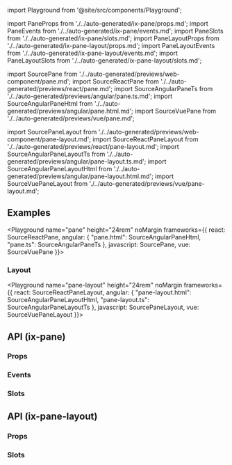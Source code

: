 import Playground from '@site/src/components/Playground';

import PaneProps from './../auto-generated/ix-pane/props.md';
import PaneEvents from './../auto-generated/ix-pane/events.md';
import PaneSlots from './../auto-generated/ix-pane/slots.md';
import PaneLayoutProps from './../auto-generated/ix-pane-layout/props.md';
import PaneLayoutEvents from './../auto-generated/ix-pane-layout/events.md';
import PaneLayoutSlots from './../auto-generated/ix-pane-layout/slots.md';

import SourcePane from './../auto-generated/previews/web-component/pane.md';
import SourceReactPane from './../auto-generated/previews/react/pane.md';
import SourceAngularPaneTs from './../auto-generated/previews/angular/pane.ts.md';
import SourceAngularPaneHtml from './../auto-generated/previews/angular/pane.html.md';
import SourceVuePane from './../auto-generated/previews/vue/pane.md';

import SourcePaneLayout from './../auto-generated/previews/web-component/pane-layout.md';
import SourceReactPaneLayout from './../auto-generated/previews/react/pane-layout.md';
import SourceAngularPaneLayoutTs from './../auto-generated/previews/angular/pane-layout.ts.md';
import SourceAngularPaneLayoutHtml from './../auto-generated/previews/angular/pane-layout.html.md';
import SourceVuePaneLayout from './../auto-generated/previews/vue/pane-layout.md';

## Examples

<Playground
name="pane" height="24rem" noMargin
frameworks={{
  react: SourceReactPane,
  angular: {
    "pane.html": SourceAngularPaneHtml,
    "pane.ts": SourceAngularPaneTs
  },
  javascript: SourcePane,
  vue: SourceVuePane
}}>
</Playground>

### Layout

<Playground
name="pane-layout" height="24rem" noMargin
frameworks={{
  react: SourceReactPaneLayout,
  angular: {
    "pane-layout.html": SourceAngularPaneLayoutHtml,
    "pane-layout.ts": SourceAngularPaneLayoutTs
  },
  javascript: SourcePaneLayout,
  vue: SourceVuePaneLayout
}}>
</Playground>

## API (ix-pane)

### Props

<PaneProps />

### Events

<PaneEvents />

### Slots

<PaneSlots />

## API (ix-pane-layout)

### Props

<PaneLayoutProps />

### Slots

<PaneLayoutSlots />
